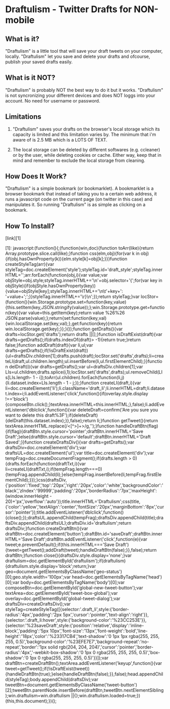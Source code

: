 Draftulism - Twitter Drafts for NON-mobile
==========


What is it?
-----------
"Draftulism" is a little tool that will save your draft tweets on your computer, locally.
"Draftulism" let you save and delete your drafts and ofcourse, publish your saved drafts easily.


What is it NOT?
---------------
"Draftulism" is probably NOT the best way to do it but it works.
"Draftulism" is not syncronizing your different devices and does NOT loggs into your account.
No need for username or password.


Limitations
-----------
1.  "Draftulism" saves your drafts on the browser's local storage which its capacity is limited and this limitation varies by.
	The minimum that i'm aware of is 2.5 MB which is a LOTS OF TEXT.

2.  The local storage can be deleted by different softwares (e.g. ccleaner) or by the user, while deleting cookies or cache.
	Either way, keep that in mind and remember to exclude the local storage from cleaning.


How Does It Work?
-----------------
"Draftulism" is a simple bookmark (or bookmarklet).
A bookmarklet is a browser bookmark that instead of taking you to a certain web address, it runs a javascript code on the current page (on twitter in this case) and manipulates it.
So running "Draftulism" is as simple as clicking on a bookmark.

How To Install?
---------------
[link][1]

[1]: javascript:(function(){;(function(win,doc){function toArr(like){return Array.prototype.slice.call(like);}function css(elm,obj){for(var k in obj){if(obj.hasOwnProperty(k)){elm.style[k]=obj[k];}}}function createStyleTag(arr){var styleTag=doc.createElement('style');styleTag.id='draft_style';styleTag.innerHTML='';arr.forEach(function(obj,i){var value;var objStyle=obj.style;styleTag.innerHTML+='\n'+obj.selector+'{';for(var key in objStyle){if(objStyle.hasOwnProperty(key)){value=objStyle[key];styleTag.innerHTML+='\n\t'+key+': '+value+';';}}styleTag.innerHTML+='\r}\n';});return styleTag;}var locStor=(function(){win.Storage.prototype.set=function(key,value){this.setItem(key,JSON.stringify(value));};win.Storage.prototype.get=function(key){var value=this.getItem(key);return value %26%26 JSON.parse(value);};return{set:function(key,val){win.localStorage.set(key,val);},get:function(key){return win.localStorage.get(key);}};}());function getDrafts(){var drafts=locStor.get('drafts');return drafts ||[];}function isDraftExist(draft){var drafts=getDrafts();if(drafts.indexOf(draft)> -1){return true;}return false;}function addDraft(draft){var li,ul;var drafts=getDrafts();if(!isDraftExist(draft)){ul=draftsDiv.children[1];drafts.push(draft);locStor.set('drafts',drafts);li=createLI(draft,ul.children.length);ul.insertBefore(li,ul.firstElementChild);}}function delDraft(i){var drafts=getDrafts();var ul=draftsDiv.children[1];var LIs=ul.children;drafts.splice(i,1);locStor.set('drafts',drafts);ul.removeChild(LIs[LIs.length- 1 - i]);toArr(ul.children).forEach(function(li,j){li.dataset.index=LIs.length - 1 - j;});}function createLI(draft,i){var li=doc.createElement('li');li.className='draft_li';li.innerHTML=draft;li.dataset.index=i;li.addEventListener('click',function(){if(overlay.style.display !=='block'){composeBtn.click();}textArea.innerHTML=this.innerHTML;},false);li.addEventListener('dblclick',function(){var deleteDraft=confirm('Are you sure you want to delete this draft%3F');if(deleteDraft){delDraft(this.dataset.index);}},false);return li;}function getTweet(){return textArea.innerHTML.replace(/<[^>]+>/g,'');}function handleDraftBtn(flag){if(flag){draftBtn.style.cursor='pointer';draftBtn.innerHTML='Save Draft';}else{draftBtn.style.cursor='default';draftBtn.innerHTML='Draft Saved';}}function createDraftsDiv(){var drafts=getDrafts();var draftsDiv=doc.createElement('div');var draftsUL=doc.createElement('ul');var title=doc.createElement('div');var tempFrag=doc.createDocumentFragment();if(drafts.length > 0){drafts.forEach(function(draftTxt,i){var li=createLI(draftTxt,i);if(tempFrag.length===0){tempFrag.appendChild(li);}else{tempFrag.insertBefore(li,tempFrag.firstElementChild);}});}css(draftsDiv,{'position':'fixed','top':'20px','right':'20px','color':'white','backgroundColor':'black','zIndex':'99999','padding':'20px','borderRadius':'7px','maxHeight':(window.innerHeight - 20)+'px','overflow':'auto'});title.innerHTML='Draftulism';css(title,{'color':'yellow','textAlign':'center','fontSize':'20px','marginBottom':'8px','cursor':'pointer'});title.addEventListener('dblclick',function(){close();});draftsUL.appendChild(tempFrag);draftsDiv.appendChild(title);draftsDiv.appendChild(draftsUL);draftsDiv.id='draftulism';return draftsDiv;}function createDraftBtn(){var draftBtn=doc.createElement('button');draftBtn.id='saveDraft';draftBtn.innerHTML='Save Draft';draftBtn.addEventListener('click',function(e){var tweet;e.preventDefault();if(this.innerHTML==='Save Draft'){tweet=getTweet();addDraft(tweet);handleDraftBtn(false);}},false);return draftBtn;}function close(){draftsDiv.style.display='none';}var draftulism=doc.getElementById('draftulism');if(draftulism){draftulism.style.display='block';return;}var geo=document.getElementsByClassName('geo-status')[0];geo.style.width='100px';var head=doc.getElementsByTagName('head')[0];var body=doc.getElementsByTagName('body')[0];var composeBtn=doc.getElementById('global-new-tweet-button');var textArea=doc.getElementById('tweet-box-global');var overlay=doc.getElementById('global-tweet-dialog');var draftsDiv=createDraftsDiv();var styleTag=createStyleTag([{selector:'.draft_li',style:{'border-radius':'4px','padding':'2px 5px','cursor':'pointer','text-align':'right'}},{selector:'.draft_li:hover',style:{'background-color':'%23CC253E'}},{selector:'%23saveDraft',style:{'position':'relative','display':'inline-block','padding':'5px 10px','font-size':'13px','font-weight':'bold','line-height':'18px','color':'%23317CB4','text-shadow':'0 1px 1px rgba(255, 255, 255, 0.5)','background-color':'%23EFE7E7','background-repeat':'no-repeat','border':'1px solid rgb(204, 204, 204)','cursor':'pointer','border-radius':'4px','-webkit-box-shadow':'0 1px 0 rgba(255, 255, 255, 0.5)','box-shadow':'0 1px 0 rgba(255, 255, 255, 0.5)'}}]);var draftBtn=createDraftBtn();textArea.addEventListener('keyup',function(){var tweet=getTweet();if(!isDraftExist(tweet)){handleDraftBtn(true);}else{handleDraftBtn(false);}},false);head.appendChild(styleTag);body.appendChild(draftsDiv);var tweetBtn=document.getElementsByClassName('tweet-button')[2];tweetBtn.parentNode.insertBefore(draftBtn,tweetBtn.nextElementSibling);win.draftulism=win.draftulism ||{};win.draftulism.loaded=true;})(this,this.document);})();
